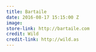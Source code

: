 ```yaml
---
title: Bartaile
date: 2016-08-17 15:15:00 Z
image: 
store-link: http://bartaile.com
credit: Wild
credit-link: http://wild.as
---
```


